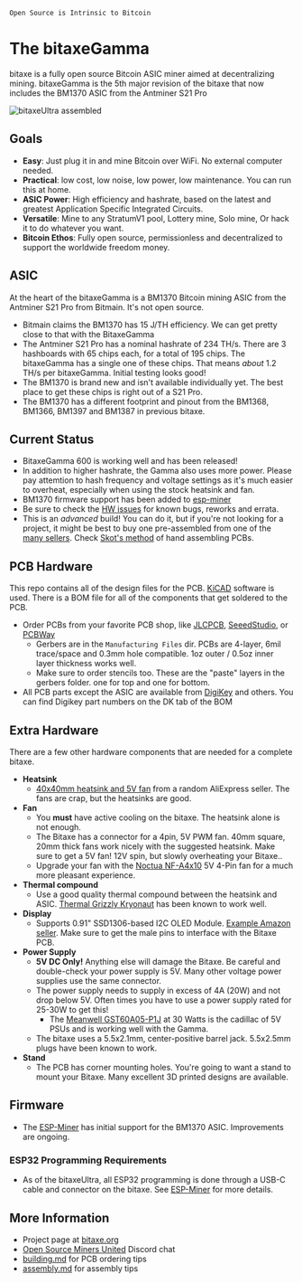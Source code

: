 ```
Open Source is Intrinsic to Bitcoin
```
# The bitaxeGamma
bitaxe is a fully open source Bitcoin ASIC miner aimed at decentralizing mining. bitaxeGamma is the 5th major revision of the bitaxe that now includes the BM1370 ASIC from the Antminer S21 Pro

![bitaxeUltra assembled](doc/gamma.png)

## Goals
- **Easy**: Just plug it in and mine Bitcoin over WiFi. No external computer needed.
- **Practical**: low cost, low noise, low power, low maintenance. You can run this at home.
- **ASIC Power**: High efficiency and hashrate, based on the latest and greatest Application Specific Integrated Circuits.
- **Versatile**: Mine to any StratumV1 pool, Lottery mine, Solo mine, Or hack it to do whatever you want.
- **Bitcoin Ethos**: Fully open source, permissionless and decentralized to support the worldwide freedom money.

## ASIC
At the heart of the bitaxeGamma is a BM1370 Bitcoin mining ASIC from the Antminer S21 Pro from Bitmain. It's not open source.

- Bitmain claims the BM1370 has 15 J/TH efficiency. We can get pretty close to that with the BitaxeGamma
- The Antminer S21 Pro has a nominal hashrate of 234 TH/s. There are 3 hashboards with 65 chips each, for a total of 195 chips. The bitaxeGamma has a single one of these chips. That means _about_ 1.2 TH/s per bitaxeGamma. Initial testing looks good!
- The BM1370 is brand new and isn't available individually yet. The best place to get these chips is right out of a S21 Pro.
- The BM1370 has a different footprint and pinout from the BM1368, BM1366, BM1397 and BM1387 in previous bitaxe.

## Current Status
- BitaxeGamma 600 is working well and has been released!
- In addition to higher hashrate, the Gamma also uses more power. Please pay attemtion to hash frequency and voltage settings as it's much easier to overheat, especially when using the stock heatsink and fan.
- BM1370 firmware support has been added to [esp-miner](https://github.com/skot/esp-miner)
- Be sure to check the [HW issues](https://github.com/skot/bitaxe/issues) for known bugs, reworks and errata.
- This is an _advanced_ build! You can do it, but if you're not looking for a project, it might be best to buy one pre-assembled from one of the [many sellers](https://bitaxe.org/legit.html). Check [Skot's method](assembly.md) of hand assembling PCBs.

## PCB Hardware
This repo contains all of the design files for the PCB. [KiCAD](https://www.kicad.com) software is used. There is a BOM file for all of the components that get soldered to the PCB. 

- Order PCBs from your favorite PCB shop, like [JLCPCB](https://jlcpcb.com), [SeeedStudio](https://www.seeedstudio.com/fusion_pcb.html), or [PCBWay](https://www.pcbway.com)
    - Gerbers are in the `Manufacturing Files` dir. PCBs are 4-layer, 6mil trace/space and 0.3mm hole compatible. 1oz outer / 0.5oz inner layer thickness works well.
    - Make sure to order stencils too. These are the "paste" layers in the gerbers folder. one for top and one for bottom.
- All PCB parts except the ASIC are available from [DigiKey](https://www.digikey.com/en/products) and others. You can find Digikey part numbers on the DK tab of the BOM

## Extra Hardware
There are a few other hardware components that are needed for a complete bitaxe.

- **Heatsink**
	- [40x40mm heatsink and 5V fan](https://www.aliexpress.com/item/2251832861666365.html) from a random AliExpress seller. The fans are crap, but the heatsinks are good.  
- **Fan**
	- You **must** have active cooling on the bitaxe. The heatsink alone is not enough.
	- The Bitaxe has a connector for a 4pin, 5V PWM fan. 40mm square, 20mm thick fans work nicely with the suggested heatsink. Make sure to get a 5V fan! 12V spin, but slowly overheating your Bitaxe..
	- Upgrade your fan with the [Noctua NF-A4x10](https://noctua.at/en/nf-a4x10-5v-pwm) 5V 4-Pin fan for a much more pleasant experience.
- **Thermal compound**
	- Use a good quality thermal compound between the heatsink and ASIC. [Thermal Grizzly Kryonaut](https://www.amazon.com/Thermal-Grizzly-Kryonaut-Grease-Paste/dp/B011F7W3LU) has been known to work well.  
- **Display**
	- Supports 0.91" SSD1306-based I2C OLED Module. [Example Amazon seller](https://www.amazon.com/gp/product/B08ZY4YBHL). Make sure to get the male pins to interface with the Bitaxe PCB. 
- **Power Supply**
	- **5V DC Only!** Anything else will damage the Bitaxe. Be careful and double-check your power supply is 5V. Many other voltage power supplies use the same connector.
	- The power supply needs to supply in excess of 4A (20W) and not drop below 5V. Often times you have to use a power supply rated for 25-30W to get this!
 		- The [Meanwell GST60A05-P1J](https://www.digikey.com/en/products/detail/mean-well-usa-inc/GST60A05-P1J/7703709) at 30 Watts is the cadillac of 5V PSUs and is working well with the Gamma.  
	- The bitaxe uses a 5.5x2.1mm, center-positive barrel jack. 5.5x2.5mm plugs have been known to work.
- **Stand**
	- The PCB has corner mounting holes. You're going to want a stand to mount your Bitaxe. Many excellent 3D printed designs are available.

## Firmware
- The [ESP-Miner](https://github.com/skot/ESP-Miner) has initial support for the BM1370 ASIC. Improvements are ongoing.



### ESP32 Programming Requirements
- As of the bitaxeUltra, all ESP32 programming is done through a USB-C cable and connector on the bitaxe. See [ESP-Miner](https://github.com/skot/ESP-Miner) for more details.

## More Information
- Project page at [bitaxe.org](https://bitaxe.org)
- [Open Source Miners United](discord.gg/osmu) Discord chat
- [building.md](building.md) for PCB ordering tips
- [assembly.md](assembly.md) for assembly tips
